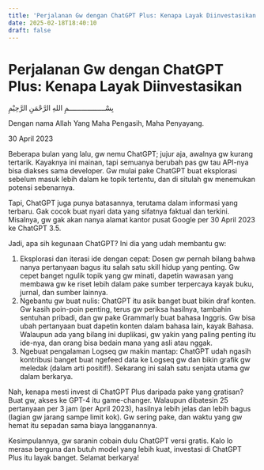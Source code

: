 ```yaml
---
title: 'Perjalanan Gw dengan ChatGPT Plus: Kenapa Layak Diinvestasikan'
date: 2025-02-18T18:40:10
draft: false
---
```


# Perjalanan Gw dengan ChatGPT Plus: Kenapa Layak Diinvestasikan

بِسْــــــــــــــــــمِ اللهِ الرَّحْمَنِ الرَّحِيْمِ

Dengan nama Allah Yang Maha Pengasih, Maha Penyayang.

30 April 2023

Beberapa bulan yang lalu, gw nemu ChatGPT; jujur aja, awalnya gw kurang tertarik. Kayaknya ini mainan, tapi semuanya berubah pas gw tau API-nya bisa diakses sama developer. Gw mulai pake ChatGPT buat eksplorasi sebelum masuk lebih dalam ke topik tertentu, dan di situlah gw menemukan potensi sebenarnya.

Tapi, ChatGPT juga punya batasannya, terutama dalam informasi yang terbaru. Gak cocok buat nyari data yang sifatnya faktual dan terkini. Misalnya, gw gak akan nanya alamat kantor pusat Google per 30 April 2023 ke ChatGPT 3.5.

Jadi, apa sih kegunaan ChatGPT? Ini dia yang udah membantu gw:

1. Eksplorasi dan iterasi ide dengan cepat: Dosen gw pernah bilang bahwa nanya pertanyaan bagus itu salah satu skill hidup yang penting. Gw cepet banget ngulik topik yang gw minati, dapetin wawasan yang membawa gw ke riset lebih dalam pake sumber terpercaya kayak buku, jurnal, dan sumber lainnya.
2. Ngebantu gw buat nulis: ChatGPT itu asik banget buat bikin draf konten. Gw kasih poin-poin penting, terus gw periksa hasilnya, tambahin sentuhan pribadi, dan gw pake Grammarly buat bahasa Inggris. Gw bisa ubah pertanyaan buat dapetin konten dalam bahasa lain, kayak Bahasa. Walaupun ada yang bilang ini duplikasi, gw yakin yang paling penting itu ide-nya, dan orang bisa bedain mana yang asli atau nggak.
3. Ngebuat pengalaman Logseq gw makin mantap: ChatGPT udah ngasih kontribusi banget buat ngefeed data ke Logseq gw dan bikin grafik gw meledak (dalam arti positif!). Sekarang ini salah satu senjata utama gw dalam berkarya.

Nah, kenapa mesti invest di ChatGPT Plus daripada pake yang gratisan? Buat gw, akses ke GPT-4 itu game-changer. Walaupun dibatesin 25 pertanyaan per 3 jam (per April 2023), hasilnya lebih jelas dan lebih bagus (lagian gw jarang sampe limit kok). Gw sering pake, dan waktu yang gw hemat itu sepadan sama biaya langganannya.

Kesimpulannya, gw saranin cobain dulu ChatGPT versi gratis. Kalo lo merasa berguna dan butuh model yang lebih kuat, investasi di ChatGPT Plus itu layak banget. Selamat berkarya!
